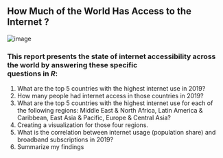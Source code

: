 ## How Much of the World Has Access to the Internet ?


![image](https://user-images.githubusercontent.com/129724865/233841157-95cee86e-9392-4571-8336-76fd60b204a0.png)



### This report presents the state of internet accessibility across the world by answering these specific </br>  questions in *R*:

1. What are the top 5 countries with the highest internet use in 2019?
2. How many people had internet access in those countries in 2019?
3. What are the top 5 countries with the highest internet use for each of the following regions: Middle East & North Africa,
   Latin America & Caribbean, East Asia & Pacific, Europe & Central Asia?
4. Creating a visualization for those four regions.
5. What is the correlation between internet usage (population share) and broadband subscriptions in 2019?
6. Summarize my findings
